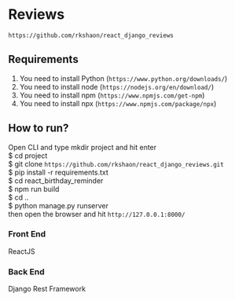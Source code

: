 # Reviews
`https://github.com/rkshaon/react_django_reviews`

## Requirements
1. You need to install Python (`https://www.python.org/downloads/`)
3. You need to install node (`https://nodejs.org/en/download/`)
4. You need to install npm (`https://www.npmjs.com/get-npm`)
5. You need to install npx (`https://www.npmjs.com/package/npx`)

## How to run?
Open CLI and type mkdir project and hit enter\
$ cd project\
$ git clone `https://github.com/rkshaon/react_django_reviews.git`\
$ pip install -r requirements.txt\
$ cd react_birthday_reminder\
$ npm run build\
$ cd ..\
$ python manage.py runserver\
then open the browser and hit `http://127.0.0.1:8000/`

### Front End
ReactJS

### Back End
Django Rest Framework

